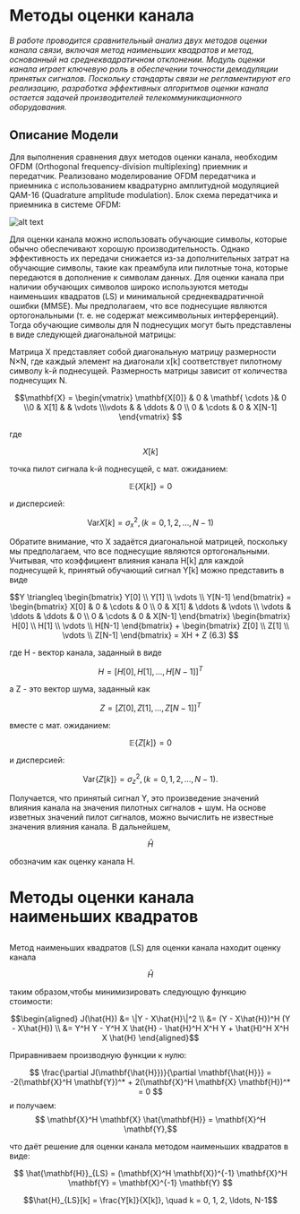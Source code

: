 # Методы оценки канала

*В работе проводится сравнительный анализ двух методов оценки канала связи, включая метод наименьших квадратов и метод, основанный на среднеквадратичном отклонении. Модуль оценки канала играет ключевую роль в обеспечении точности демодуляции принятых сигналов. Поскольку стандарты связи не регламентируют его реализацию, разработка эффективных алгоритмов оценки канала остается задачей производителей телекоммуникационного оборудования.*
## Описание Модели
Для выполнения сравнения двух методов оценки канала, необходим OFDM (Orthogonal frequency-division multiplexing) приемник и передатчик. Реализовано моделирование OFDM передатчика и приемника с использованием квадратурно амплитудной модуляцией QAM-16 (Quadrature amplitude modulation). Блок схема передатчика и приемника в системе OFDM:

![alt text](https://sun9-12.userapi.com/impg/XrQuYLaJD4HoWnzPpZWluVNw8H2QWLdUeqmmiA/_z5UL4C_i74.jpg?size=1280x795&quality=95&sign=7c894fbd6b4821cd91bb036778ef813a&type=album)







Для оценки канала можно использовать обучающие символы, которые обычно обеспечивают хорошую производительность. 
Однако эффективность их передачи снижается из-за дополнительных затрат на обучающие символы, такие как преамбула или пилотные тона, которые передаются в дополнение к символам данных.  Для оценки канала при наличии обучающих символов широко используются методы наименьших квадратов (LS) и минимальной среднеквадратичной ошибки (MMSE). 
Мы предполагаем, что все поднесущие являются ортогональными (т. е. не содержат межсимвольных интерференций). Тогда обучающие символы для N поднесущих могут быть представлены в виде следующей диагональной матрицы:

Матрица X представляет собой диагональную матрицу размерности N×N, где каждый элемент на диагонали x[k] соответствует пилотному символу k-й поднесущей. Размерность матрицы зависит от количества поднесущих N.

```math
\mathbf{X} =  
 \begin{vmatrix}
 \mathbf{X[0]} & 0 & \mathbf{ \cdots }& 0
 \\0 & X[1] &  & \vdots
 \\\vdots & & \ddots & 0
 \\ 0 & \cdots & 0 & X[N-1]
 \end{vmatrix} 
```

где
```math 
X[k]
```
 точка пилот сигнала k-й поднесущей, с мат. ожиданием:
```math
\mathbb{E}\{X[k]\} = 0
```
и дисперсией:
```math
\mathrm{Var} {X[k] } =  \sigma_x^2 , ( k = 0, 1, 2, \dots, N-1 )
```
Обратите внимание, что X задаётся диагональной матрицей, поскольку мы предполагаем, что все поднесущие являются ортогональными. Учитывая, что коэффициент влияния канала H[k] для каждой поднесущей k, принятый обучающий сигнал Y[k] можно представить в виде
```math
Y \triangleq 
\begin{bmatrix}
Y[0] \\
Y[1] \\
\vdots \\
Y[N-1]
\end{bmatrix} = 
\begin{bmatrix}
X[0] & 0 & \cdots & 0 \\
0 & X[1] & \ddots & \vdots \\
\vdots & \ddots & \ddots & 0 \\
0 & \cdots & 0 & X[N-1]
\end{bmatrix}
\begin{bmatrix}
H[0] \\
H[1] \\
\vdots \\
H[N-1]
\end{bmatrix} + 
\begin{bmatrix}
Z[0] \\
Z[1] \\
\vdots \\
Z[N-1]
\end{bmatrix}
= XH + Z (6.3)

```
где H - вектор канала, заданный в виде 
```math
H = [H[0], H[1], \dots, H[N-1]]^T 
```
а Z - это вектор шума, заданный как
```math
Z = [Z[0], Z[1], \dots, Z[N-1]]^T
```
вместе с мат. ожиданием:
```math
\mathbb{E}\{Z[k]\} = 0
```
и дисперсией:
```math
\mathrm{Var}\{Z[k]\} = \sigma_z^2,( k = 0, 1, 2, \dots, N-1).
```
Получается, что принятый сигнал Y, это произведение значений влияния канала на значения пилотных сигналов + шум.
На основе изветных значений пилот сигналов, можно вычислить не известные значения влияния канала.
В дальнейшем, 
```math
\hat{H}
```
обозначим как оценку канала H.


# Методы оценки канала наименьших квадратов


##
Метод наименьших квадратов (LS) для оценки канала находит оценку канала 
```math
\hat{H}
```
таким образом,чтобы минимизировать следующую функцию стоимости:

```math
\begin{aligned}
J(\hat{H}) &= \|Y - X\hat{H}\|^2 \\
&= (Y - X\hat{H})^H (Y - X\hat{H}) \\
&= Y^H Y - Y^H X \hat{H} - \hat{H}^H X^H Y + \hat{H}^H X^H X \hat{H}
\end{aligned}
```
Приравниваем производную функции к нулю:

$$
\frac{\partial J(\mathbf{\hat{H}})}{\partial \mathbf{\hat{H}}} = -2(\mathbf{X}^H \mathbf{Y})^* + 2(\mathbf{X}^H \mathbf{X} \mathbf{H})^* = 0
$$
и получаем: $$ \mathbf{X}^H \mathbf{X} \hat{\mathbf{H}} = \mathbf{X}^H \mathbf{Y},$$

что даёт решение для оценки канала методом наименьших квадратов в виде:

$$
\hat{\mathbf{H}}_{LS} = (\mathbf{X}^H \mathbf{X})^{-1} \mathbf{X}^H \mathbf{Y} = \mathbf{X}^{-1} \mathbf{Y}
$$

$$\hat{H}_{LS}[k] = \frac{Y[k]}{X[k]}, \quad k = 0, 1, 2, \ldots, N-1$$




















